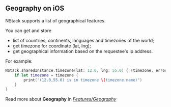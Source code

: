 ## Geography on iOS

NStack supports a list of geographical features. 

You can get and store 
* list of countries, continents, languages and timezones of the world; 
* get timezone for coordinate (lat, lng); 
*  get geographical information based on the requestee's ip address. 

For example:

~~~~swift
NStack.sharedInstance.timezone(lat: 12.0, lng: 55.0) { (timezone, error) in
    if let timezone = timezone {
        print("(12.0,55.0) is in timezone \(timezone.name)")
    }
}
~~~~

Read more about **Geography** in [*Features/Geography*](../../features/geographic.html)